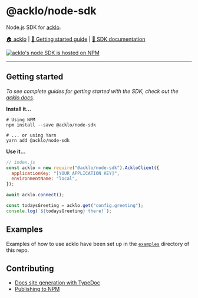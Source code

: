 # @acklo/node-sdk

Node.js SDK for [acklo](https://acklo.app).

[🏠 acklo](https://acklo.app) | [🚀 Getting started guide](https://acklo.app/docs/quick_starts/getting_started_with_the_nodejs_sdk) | [📘 SDK documentation](https://acklo.app/docs/nodejs_sdk)

[![acklo's node SDK is hosted on NPM](https://img.shields.io/npm/v/@acklo/node-sdk?label=%40acklo%2Fnode-sdk)](https://www.npmjs.com/package/@acklo/node-sdk)

---

## Getting started

_To see complete guides for getting started with the SDK, check out the [acklo docs](https://acklo.app/docs)._

**Install it...**

```shell
# Using NPM
npm install --save @acklo/node-sdk

# ... or using Yarn
yarn add @acklo/node-sdk
```

**Use it...**

```js
// index.js
const acklo = new require("@acklo/node-sdk").AckloClient({
  applicationKey: "[YOUR APPLICATION KEY]",
  environmentName: "local",
});

await acklo.connect();

const todaysGreeting = acklo.get("config.greeting");
console.log(`${todaysGreeting} there!`);
```

## Examples

Examples of how to use acklo have been set up in the [`examples`](https://github.com/acklo/node-sdk/tree/master/examples) directory of this repo.

## Contributing

- [Docs site generation with TypeDoc](./docs/typedoc.md)
- [Publishing to NPM](./docs/publishing_to_npm.md)
